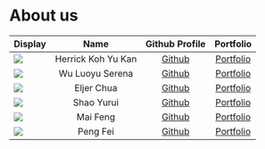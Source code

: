 # About us

Display | Name | Github Profile | Portfolio 
--------|:----:|:--------------:|:---------:
![](https://via.placeholder.com/100.png?text=Photo) | Herrick Koh Yu Kan | [Github](https://github.com/Herrekt) | [Portfolio](docs/team/johndoe.md)
![](https://via.placeholder.com/100.png?text=Photo) | Wu Luoyu Serena | [Github](https://github.com/) | [Portfolio](docs/team/johndoe.md)
![](https://via.placeholder.com/100.png?text=Photo) | Eljer Chua | [Github](https://github.com/arcturusz) | [Portfolio](docs/team/johndoe.md)
![](https://via.placeholder.com/100.png?text=Photo) | Shao Yurui | [Github](https://github.com/) | [Portfolio](docs/team/johndoe.md)
![](https://via.placeholder.com/100.png?text=Photo) | Mai Feng | [Github](https://github.com/) | [Portfolio](docs/team/johndoe.md)
![](https://via.placeholder.com/100.png?text=Photo) | Peng Fei | [Github](https://github.com/peng-217) | [Portfolio](docs/team/johndoe.md)
